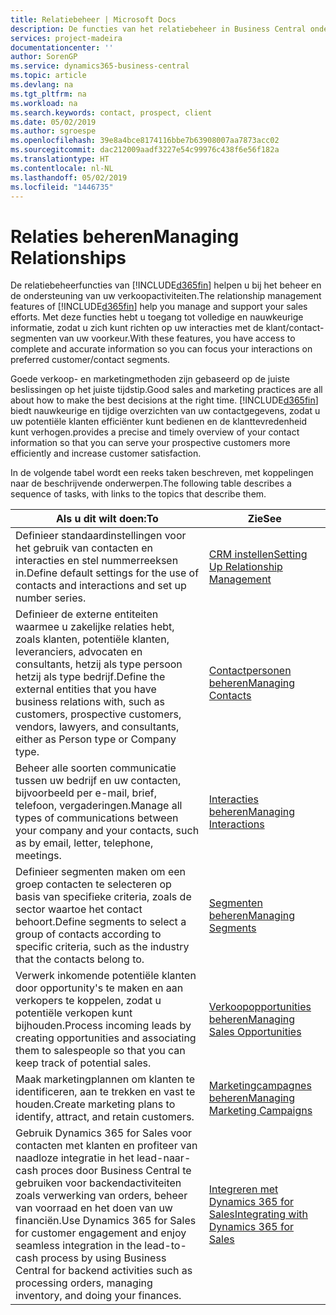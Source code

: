 ```yaml
---
title: Relatiebeheer | Microsoft Docs
description: De functies van het relatiebeheer in Business Central ondersteunen uw verkoopinspanningen en u kunt gegevens over contacten en prospects openen zodat u klanten efficiënter kunt bedienen.
services: project-madeira
documentationcenter: ''
author: SorenGP
ms.service: dynamics365-business-central
ms.topic: article
ms.devlang: na
ms.tgt_pltfrm: na
ms.workload: na
ms.search.keywords: contact, prospect, client
ms.date: 05/02/2019
ms.author: sgroespe
ms.openlocfilehash: 39e8a4bce8174116bbe7b63908007aa7873acc02
ms.sourcegitcommit: dac212009aadf3227e54c99976c438f6e56f182a
ms.translationtype: HT
ms.contentlocale: nl-NL
ms.lasthandoff: 05/02/2019
ms.locfileid: "1446735"
---
```

# <a name="managing-relationships"></a><span data-ttu-id="74d21-103">Relaties beheren</span><span class="sxs-lookup"><span data-stu-id="74d21-103">Managing Relationships</span></span>
<span data-ttu-id="74d21-104">De relatiebeheerfuncties van [!INCLUDE[d365fin](includes/d365fin_md.md)] helpen u bij het beheer en de ondersteuning van uw verkoopactiviteiten.</span><span class="sxs-lookup"><span data-stu-id="74d21-104">The relationship management features of [!INCLUDE[d365fin](includes/d365fin_md.md)] help you manage and support your sales efforts.</span></span> <span data-ttu-id="74d21-105">Met deze functies hebt u toegang tot volledige en nauwkeurige informatie, zodat u zich kunt richten op uw interacties met de klant/contact-segmenten van uw voorkeur.</span><span class="sxs-lookup"><span data-stu-id="74d21-105">With these features, you have access to complete and accurate information so you can focus your interactions on preferred customer/contact segments.</span></span>

<span data-ttu-id="74d21-106">Goede verkoop- en marketingmethoden zijn gebaseerd op de juiste beslissingen op het juiste tijdstip.</span><span class="sxs-lookup"><span data-stu-id="74d21-106">Good sales and marketing practices are all about how to make the best decisions at the right time.</span></span> [!INCLUDE[d365fin](includes/d365fin_md.md)] <span data-ttu-id="74d21-107">biedt nauwkeurige en tijdige overzichten van uw contactgegevens, zodat u uw potentiële klanten efficiënter kunt bedienen en de klanttevredenheid kunt verhogen.</span><span class="sxs-lookup"><span data-stu-id="74d21-107">provides a precise and timely overview of your contact information so that you can serve your prospective customers more efficiently and increase customer satisfaction.</span></span>

<span data-ttu-id="74d21-108">In de volgende tabel wordt een reeks taken beschreven, met koppelingen naar de beschrijvende onderwerpen.</span><span class="sxs-lookup"><span data-stu-id="74d21-108">The following table describes a sequence of tasks, with links to the topics that describe them.</span></span>  

| <span data-ttu-id="74d21-109">Als u dit wilt doen:</span><span class="sxs-lookup"><span data-stu-id="74d21-109">To</span></span> | <span data-ttu-id="74d21-110">Zie</span><span class="sxs-lookup"><span data-stu-id="74d21-110">See</span></span> |
| --- | --- |
|<span data-ttu-id="74d21-111">Definieer standaardinstellingen voor het gebruik van contacten en interacties en stel nummerreeksen in.</span><span class="sxs-lookup"><span data-stu-id="74d21-111">Define default settings for the use of contacts and interactions and set up number series.</span></span>|[<span data-ttu-id="74d21-112">CRM instellen</span><span class="sxs-lookup"><span data-stu-id="74d21-112">Setting Up Relationship Management</span></span>](marketing-setup-marketing.md)|
|<span data-ttu-id="74d21-113">Definieer de externe entiteiten waarmee u zakelijke relaties hebt, zoals klanten, potentiële klanten, leveranciers, advocaten en consultants, hetzij als type persoon hetzij als type bedrijf.</span><span class="sxs-lookup"><span data-stu-id="74d21-113">Define the external entities that you have business relations with, such as customers, prospective customers, vendors, lawyers, and consultants, either as Person type or Company type.</span></span>|[<span data-ttu-id="74d21-114">Contactpersonen beheren</span><span class="sxs-lookup"><span data-stu-id="74d21-114">Managing Contacts</span></span>](marketing-contacts.md)|
|<span data-ttu-id="74d21-115">Beheer alle soorten communicatie tussen uw bedrijf en uw contacten, bijvoorbeeld per e-mail, brief, telefoon, vergaderingen.</span><span class="sxs-lookup"><span data-stu-id="74d21-115">Manage all types of communications between your company and your contacts, such as by email, letter, telephone, meetings.</span></span>|[<span data-ttu-id="74d21-116">Interacties beheren</span><span class="sxs-lookup"><span data-stu-id="74d21-116">Managing Interactions</span></span>](marketing-interactions.md)|
|<span data-ttu-id="74d21-117">Definieer segmenten maken om een groep contacten te selecteren op basis van specifieke criteria, zoals de sector waartoe het contact behoort.</span><span class="sxs-lookup"><span data-stu-id="74d21-117">Define segments to select a group of contacts according to specific criteria, such as the industry that the contacts belong to.</span></span>|[<span data-ttu-id="74d21-118">Segmenten beheren</span><span class="sxs-lookup"><span data-stu-id="74d21-118">Managing Segments</span></span>](marketing-segments.md)|
|<span data-ttu-id="74d21-119">Verwerk inkomende potentiële klanten door opportunity's te maken en aan verkopers te koppelen, zodat u potentiële verkopen kunt bijhouden.</span><span class="sxs-lookup"><span data-stu-id="74d21-119">Process incoming leads by creating opportunities and associating them to salespeople so that you can keep track of potential sales.</span></span>|[<span data-ttu-id="74d21-120">Verkoopopportunities beheren</span><span class="sxs-lookup"><span data-stu-id="74d21-120">Managing Sales Opportunities</span></span>](marketing-manage-sales-opportunities.md)|
|<span data-ttu-id="74d21-121">Maak marketingplannen om klanten te identificeren, aan te trekken en vast te houden.</span><span class="sxs-lookup"><span data-stu-id="74d21-121">Create marketing plans to identify, attract, and retain customers.</span></span>|[<span data-ttu-id="74d21-122">Marketingcampagnes beheren</span><span class="sxs-lookup"><span data-stu-id="74d21-122">Managing Marketing Campaigns</span></span>](marketing-campaigns.md)|
|<span data-ttu-id="74d21-123">Gebruik Dynamics 365 for Sales voor contacten met klanten en profiteer van naadloze integratie in het lead-naar-cash proces door Business Central te gebruiken voor backendactiviteiten zoals verwerking van orders, beheer van voorraad en het doen van uw financiën.</span><span class="sxs-lookup"><span data-stu-id="74d21-123">Use Dynamics 365 for Sales for customer engagement and enjoy seamless integration in the lead-to-cash process by using Business Central for backend activities such as processing orders, managing inventory, and doing your finances.</span></span>|[<span data-ttu-id="74d21-124">Integreren met Dynamics 365 for Sales</span><span class="sxs-lookup"><span data-stu-id="74d21-124">Integrating with Dynamics 365 for Sales</span></span>](marketing-integrate-dynamicscrm.md)|
